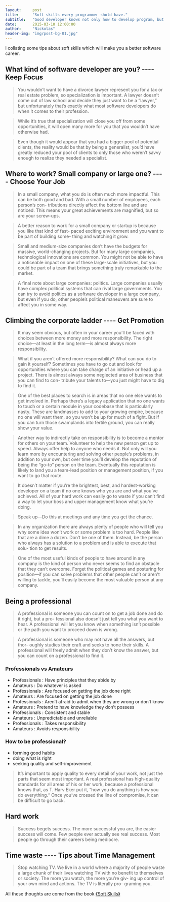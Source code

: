 ```yaml
---
layout:     post
title:      "Soft skills every programmer shold have."
subtitle:   "Good developer knows not only how to develop program, but also how to win in real life."
date:       2015-03-10 12:00:00
author:     "Nickolas"
header-img: "img/post-bg-01.jpg"
---
```


I collating some tips about soft skills which will make you a better software career.

## What kind of software developer are you? ---- Keep Focus
>You wouldn’t want to have a divorce lawyer represent you for a tax or real estate problem, so specialization is important. A lawyer doesn’t come out of law school and decide they just want to be a “lawyer,” but unfortunately that’s exactly what most software developers do when it comes to their profession.

>While it’s true that specialization will close you off from some opportunities, it will open many more for you that you wouldn’t have otherwise had.

>Even though it would appear that you had a bigger pool of potential clients, the reality would be that by being a generalist, you’d have greatly reduced your pool of clients to only those who weren’t savvy enough to realize they needed a specialist.

## Where to work? Small company or large one? ---- Choose Your Job
>In a small company, what you do is often much more impactful. This can be both good and bad. With a small number of employees, each person’s con- tributions directly affect the bottom line and are noticed. This means your great achievements are magnified, but so are your screw-ups.

>A better reason to work for a small company or startup is because you like that kind of fast- paced exciting environment and you want to be part of building some- thing and watching it grow.

>Small and medium-size companies don’t have the budgets for massive, world-changing projects. But for many large companies, technological innovations are common. You might not be able to have a noticeable impact on one of these large-scale initiatives, but you could be part of a team that brings something truly remarkable to the market.

>A final note about large companies: politics. Large companies usually have complex political systems that can rival large governments. You can try to avoid politics as a software developer in a large company, but even if you do, other people’s political maneuvers are sure to affect you in some way. 

## Climbing the corporate ladder ---- Get Promotion
>It may seem obvious, but often in your career you’ll be faced with choices between more money and more responsibility. The right choice—at least in the long term—is almost always more responsibility.

>What if you aren’t offered more responsibility? What can you do to gain it yourself? Sometimes you have to go out and look for opportunities where you can take charge of an initiative or head up a project. There is almost always some neglected area of business that you can find to con- tribute your talents to—you just might have to dig to find it.

>One of the best places to search is in areas that no one else wants to get involved in. Perhaps there’s a legacy application that no one wants to touch or a certain module in your codebase that is particularly nasty. These are landmasses to add to your growing empire, because no one will want them, so you won’t be up for much of a fight. But if you can turn those swamplands into fertile ground, you can really show your value.

>Another way to indirectly take on responsibility is to become a mentor for others on your team. Volunteer to help the new person get up to speed. Always offer help to anyone who needs it. Not only will you learn more by encountering and solving other people’s problems, in addition to your own, but over time you’ll develop the reputation of being the “go-to” person on the team. Eventually this reputation is likely to land you a team-lead position or management position, if you want to go that route.

>It doesn’t matter if you’re the brightest, best, and hardest-working developer on a team if no one knows who you are and what you’ve achieved. All of your hard work can easily go to waste if you can’t find a way to let your boss and upper management know what you’re doing.

>Speak up—Do this at meetings and any time you get the chance.

>In any organization there are always plenty of people who will tell you why some idea won’t work or some problem is too hard. People like that are a dime a dozen. Don’t be one of them. Instead, be the person who always has a solution to a problem and is able to execute that solu- tion to get results.

>One of the most useful kinds of people to have around in any company is the kind of person who never seems to find an obstacle that they can’t overcome. Forget the political games and posturing for position—if you can solve problems that other people can’t or aren’t willing to tackle, you’ll easily become the most valuable person at any company.

## Being a professional 
>A professional is someone you can count on to get a job done and do it right, but a pro- fessional also doesn’t just tell you what you want to hear. A professional will let you know when something isn’t possible or the path you want to proceed down is wrong.

>A professional is someone who may not have all the answers, but thor- oughly studies their craft and seeks to hone their skills. A professional will freely admit when they don’t know the answer, but you can count on a professional to find it.


### Professionals vs Amateurs
* Professionals : Have principles that they abide by
* Amateurs      : Do whatever is asked
* Professionals : Are focused on getting the job done right
* Amateurs      : Are focused on getting the job done
* Professionals : Aren’t afraid to admit when they are wrong or don’t know
* Amateurs      : Pretend to have knowledge they don’t possess 
* Professionals : Consistent and stable
* Amateurs      : Unpredictable and unreliable
* Professionals : Takes responsibility
* Amateurs      : Avoids responsibility


### How to be professional?

* forming good habits
* doing what is right
* seeking quality and self-improvement

>It’s important to apply quality to every detail of your work, not just the parts that seem most important. A real professional has high-quality standards for all areas of his or her work, because a professional knows that, as T. Harv Eker put it, “how you do anything is how you do everything.“ Once you’ve crossed the line of compromise, it can be difficult to go back.

## Hard work
>Success begets success. The more successful you are, the easier success will come. Few people ever actually see real success. Most people go through their careers being mediocre.

## Time waste ---- Tips about Time Management
>Stop watching TV. We live in a world where a majority of people waste a large chunk of their lives watching TV with no benefit to themselves or society. The more you watch, the more you’re giv- ing up control of your own mind and actions. The TV is literally pro- graming you.

All these thoughts are come from the book [《Soft Skills》](http://book.douban.com/subject/26312275/)



